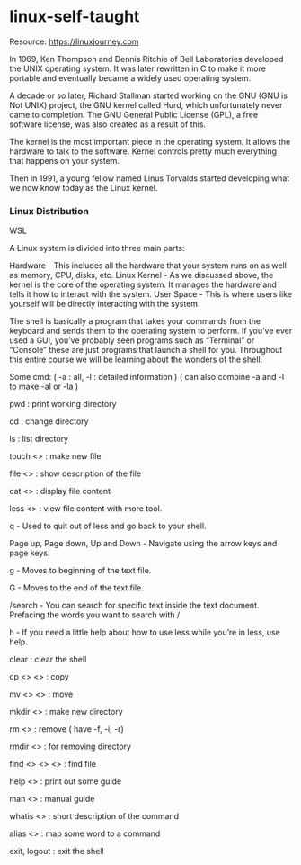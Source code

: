 # linux-self-taught

Resource: https://linuxjourney.com

In 1969, Ken Thompson and Dennis Ritchie of Bell Laboratories developed the UNIX operating system. It was later rewritten in C to make it more portable and eventually became a widely used operating system.

A decade or so later, Richard Stallman started working on the GNU (GNU is Not UNIX) project, the GNU kernel called Hurd, which unfortunately never came to completion. The GNU General Public License (GPL), a free software license, was also created as a result of this.

The kernel is the most important piece in the operating system. It allows the hardware to talk to the software. Kernel controls pretty much everything that happens on your system.

Then in 1991, a young fellow named Linus Torvalds started developing what we now know today as the Linux kernel.

### Linux Distribution

WSL

A Linux system is divided into three main parts:

Hardware - This includes all the hardware that your system runs on as well as memory, CPU, disks, etc.
Linux Kernel - As we discussed above, the kernel is the core of the operating system. It manages the hardware and tells it how to interact with the system.
User Space - This is where users like yourself will be directly interacting with the system.

The shell is basically a program that takes your commands from the keyboard and sends them to the operating system to perform. If you’ve ever used a GUI, you’ve probably seen programs such as “Terminal” or “Console” these are just programs that launch a shell for you. Throughout this entire course we will be learning about the wonders of the shell.

Some cmd: ( -a : all, -l : detailed information ) ( can also combine -a and -l to make -al or -la )

pwd : print working directory

cd : change directory

ls : list directory

touch <> : make new file

file <> : show description of the file

cat <> : display file content

less <> : view file content with more tool.

  q - Used to quit out of less and go back to your shell.
  
  Page up, Page down, Up and Down - Navigate using the arrow keys and page keys.
  
  g - Moves to beginning of the text file.
  
  G - Moves to the end of the text file.
  
  /search - You can search for specific text inside the text document. Prefacing the words you want to search with /
  
  h - If you need a little help about how to use less while you’re in less, use help.
  
clear : clear the shell

cp <> <> : copy

mv <> <> : move

mkdir <> : make new directory

rm <> : remove ( have -f, -i, -r)

  rmdir <> : for removing directory
  
find <> <> <> : find file

help <> : print out some guide

man <> : manual guide

whatis <> : short description of the command

alias <> : map some word to a command

exit, logout : exit the shell
